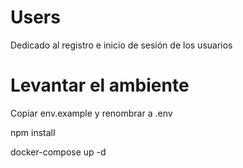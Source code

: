 # Users
Dedicado al registro e inicio de sesión de los usuarios


# Levantar el ambiente
Copiar env.example y renombrar a .env

npm install

docker-compose up -d